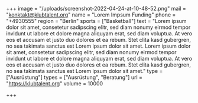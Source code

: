 +++
image = "/uploads/screenshot-2022-04-24-at-10-48-52.png"
mail = "konktakt@klubtalent.org"
name = "Lorem Impsum Funding"
phone = "+4930555"
region = "Berlin"
sports = ["Basketball"]
text = "Lorem ipsum dolor sit amet, consetetur sadipscing elitr, sed diam nonumy eirmod tempor invidunt ut labore et dolore magna aliquyam erat, sed diam voluptua. At vero eos et accusam et justo duo dolores et ea rebum. Stet clita kasd gubergren, no sea takimata sanctus est Lorem ipsum dolor sit amet. Lorem ipsum dolor sit amet, consetetur sadipscing elitr, sed diam nonumy eirmod tempor invidunt ut labore et dolore magna aliquyam erat, sed diam voluptua. At vero eos et accusam et justo duo dolores et ea rebum. Stet clita kasd gubergren, no sea takimata sanctus est Lorem ipsum dolor sit amet."
type = ["Ausrüstung"]
types = ["Ausrüstung", "Beratung"]
url = "https://klubtalent.org"
volume = 10000

+++
